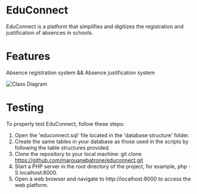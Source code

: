 # EduConnect
EduConnect is a platform that simplifies and digitizes the registration and justification of absences in schools.

# Features
Absence registration system && 
Absence justification system

![Class Diagram](file:///C:/Users/Marouane/Documents/IT_PFE/Use%20case%20Diagram.png)


# Testing
To properly test EduConnect, follow these steps:

1. Open the 'educonnect.sql' file located in the 'database structure' folder.
2. Create the same tables in your database as those used in the scripts by following the table structures provided.
3. Clone the repository to your local machine: git clone https://github.com/marouanebatrone/educonnect.git
4. Start a PHP server in the root directory of the project, for example, php -S localhost:8000.
5. Open a web browser and navigate to http://localhost:8000 to access the web platform.
